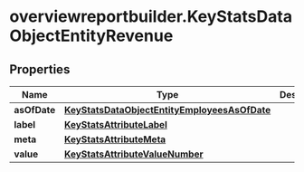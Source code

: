 # overviewreportbuilder.KeyStatsDataObjectEntityRevenue

## Properties

Name | Type | Description | Notes
------------ | ------------- | ------------- | -------------
**asOfDate** | [**KeyStatsDataObjectEntityEmployeesAsOfDate**](KeyStatsDataObjectEntityEmployeesAsOfDate.md) |  | [optional] 
**label** | [**KeyStatsAttributeLabel**](KeyStatsAttributeLabel.md) |  | 
**meta** | [**KeyStatsAttributeMeta**](KeyStatsAttributeMeta.md) |  | [optional] 
**value** | [**KeyStatsAttributeValueNumber**](KeyStatsAttributeValueNumber.md) |  | 


